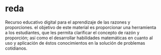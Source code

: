 # reda
Recurso educativo digital para el aprendizaje de las razones y proporciones.
el objetivo de este material es proporcionar una herramienta a los estudiantes, que les permita clarificar el concepto de razón y proporción; así como el desarrollar habilidades
matemáticas en cuanto al uso y aplicación de éstos conocimientos en la solución de problemas cotidianos.
